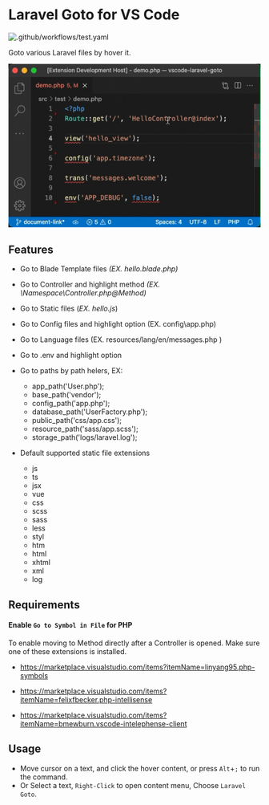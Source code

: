 # Laravel Goto for VS Code

![.github/workflows/test.yaml](https://github.com/absszero/vscode-laravel-goto/workflows/.github/workflows/test.yaml/badge.svg)

Goto various Laravel files by hover it.

![](example.gif)

## Features

- Go to Blade Template files *(EX. hello.blade.php)*
- Go to Controller and highlight method *(EX. \Namespace\Controller.php@Method)*
- Go to Static files (*EX. hello.js*)
- Go to Config files and highlight option (EX. config\app.php)
- Go to Language files (EX. resources/lang/en/messages.php )
- Go to .env and highlight option

- Go to paths by path helers, EX:
  - app_path('User.php');
  - base_path('vendor');
  - config_path('app.php');
  - database_path('UserFactory.php');
  - public_path('css/app.css');
  - resource_path('sass/app.scss');
  - storage_path('logs/laravel.log');

- Default supported static file extensions
    - js
    - ts
    - jsx
    - vue
    - css
    - scss
    - sass
    - less
    - styl
    - htm
    - html
    - xhtml
    - xml
    - log

## Requirements

#### Enable `Go to Symbol in File` for PHP

To enable moving to Method directly after a Controller is opened. Make sure one of these extensions is installed.

- https://marketplace.visualstudio.com/items?itemName=linyang95.php-symbols

- https://marketplace.visualstudio.com/items?itemName=felixfbecker.php-intellisense

- https://marketplace.visualstudio.com/items?itemName=bmewburn.vscode-intelephense-client


## Usage

- Move cursor on a text, and click the hover content, or press `Alt`+`;` to run the command.
- Or Select a text, `Right-Click` to open content menu, Choose `Laravel Goto`.

